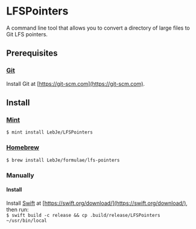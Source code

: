 # LFSPointers

A command line tool that allows you to convert a directory of large files to Git LFS pointers.

## Prerequisites
### [Git](https://git-scm.com)
Install Git at [https://git-scm.com](https://git-scm.com).

## Install
### [Mint](https://github.com/yonaskolb/mint)
`$ mint install LebJe/LFSPointers`

### [Homebrew](https://brew.sh)
`$ brew install LebJe/formulae/lfs-pointers`

### Manually
#### Install
Install [Swift](https://swift.org) at [https://swift.org/download/](https://swift.org/download/), then run:\
`$ swift build -c release && cp .build/release/LFSPointers ~/usr/bin/local`

